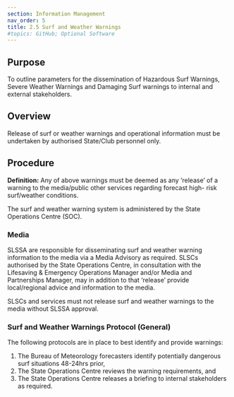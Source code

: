 ```yaml
---
section: Information Management
nav_order: 5
title: 2.5 Surf and Weather Warnings
#topics: GitHub; Optional Software
---
```


## Purpose

To outline parameters for the dissemination of Hazardous Surf Warnings, Severe Weather Warnings and Damaging Surf warnings to internal and external stakeholders.

## Overview

Release of surf or weather warnings and operational information must be undertaken by authorised State/Club personnel only.

## Procedure

**Definition:** Any of above warnings must be deemed as any ‘release’ of a warning to the media/public other services regarding forecast high- risk surf/weather conditions.

The surf and weather warning system is administered by the State Operations Centre (SOC).

### Media

SLSSA are responsible for disseminating surf and weather warning information to the media via a Media Advisory as required. SLSCs authorised by the State Operations Centre, in consultation with the Lifesaving & Emergency Operations Manager and/or Media and Partnerships Manager, may in addition to that ‘release’ provide local/regional advice and information to the media.

SLSCs and services must not release surf and weather warnings to the media without SLSSA approval.

### Surf and Weather Warnings Protocol (General)

The following protocols are in place to best identify and provide warnings:

1. The Bureau of Meteorology forecasters identify potentially dangerous surf situations 48-24hrs prior,
2. The State Operations Centre reviews the warning requirements, and
3. The State Operations Centre releases a briefing to internal stakeholders as required.